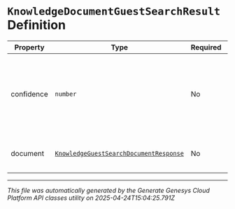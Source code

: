 # `KnowledgeDocumentGuestSearchResult` Definition

| Property | Type | Required | Description |
|----------|------|----------|-------------|
| confidence | `number` | No | The confidence associated with a document with respect to a search query. |
| document | [`KnowledgeGuestSearchDocumentResponse`](knowledgeguestsearchdocumentresponse-definition.md) | No | Document that matched the query. |

---

*This file was automatically generated by the Generate Genesys Cloud Platform API classes utility on 2025-04-24T15:04:25.791Z*